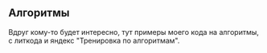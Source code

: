 ## Алгоритмы
Вдруг кому-то будет интересно, тут примеры моего кода на алгоритмы, с литкода и яндекс "Тренировка по алгоритмам".
